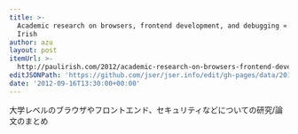 ```yaml
---
title: >-
  Academic research on browsers, frontend development, and debugging « Paul
  Irish
author: azu
layout: post
itemUrl: >-
  http://paulirish.com/2012/academic-research-on-browsers-frontend-development-and-debugging/
editJSONPath: 'https://github.com/jser/jser.info/edit/gh-pages/data/2012/09/index.json'
date: '2012-09-16T13:30:00+00:00'
---
```

大学レベルのブラウザやフロントエンド、セキュリティなどについての研究/論文のまとめ

